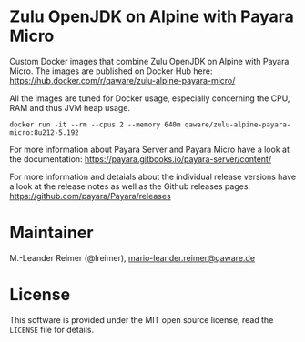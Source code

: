 # Zulu OpenJDK on Alpine with Payara Micro

Custom Docker images that combine Zulu OpenJDK on Alpine with Payara Micro. The images are published on Docker Hub here: https://hub.docker.com/r/qaware/zulu-alpine-payara-micro/

All the images are tuned for Docker usage, especially concerning the CPU, RAM and thus JVM heap usage.
```
docker run -it --rm --cpus 2 --memory 640m qaware/zulu-alpine-payara-micro:8u212-5.192
```

For more information about Payara Server and Payara Micro have a look at the documentation: https://payara.gitbooks.io/payara-server/content/

For more information and detaials about the individual release versions have a look at the release notes as well as the Github releases pages: https://github.com/payara/Payara/releases

# Maintainer

M.-Leander Reimer (@lreimer), <mario-leander.reimer@qaware.de>

# License

This software is provided under the MIT open source license, read the `LICENSE` file for details.
